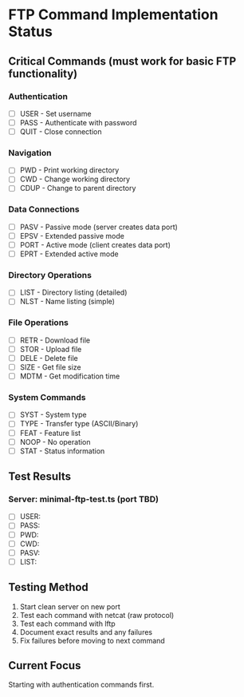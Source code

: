# FTP Command Implementation Status

## Critical Commands (must work for basic FTP functionality)

### Authentication
- [ ] USER - Set username  
- [ ] PASS - Authenticate with password
- [ ] QUIT - Close connection

### Navigation  
- [ ] PWD - Print working directory
- [ ] CWD - Change working directory
- [ ] CDUP - Change to parent directory

### Data Connections
- [ ] PASV - Passive mode (server creates data port)
- [ ] EPSV - Extended passive mode  
- [ ] PORT - Active mode (client creates data port)
- [ ] EPRT - Extended active mode

### Directory Operations
- [ ] LIST - Directory listing (detailed)
- [ ] NLST - Name listing (simple)

### File Operations  
- [ ] RETR - Download file
- [ ] STOR - Upload file
- [ ] DELE - Delete file
- [ ] SIZE - Get file size
- [ ] MDTM - Get modification time

### System Commands
- [ ] SYST - System type
- [ ] TYPE - Transfer type (ASCII/Binary)
- [ ] FEAT - Feature list
- [ ] NOOP - No operation
- [ ] STAT - Status information

## Test Results

### Server: minimal-ftp-test.ts (port TBD)
- [ ] USER: 
- [ ] PASS:
- [ ] PWD:
- [ ] CWD:
- [ ] PASV:
- [ ] LIST:

## Testing Method

1. Start clean server on new port
2. Test each command with netcat (raw protocol)
3. Test each command with lftp
4. Document exact results and any failures
5. Fix failures before moving to next command

## Current Focus

Starting with authentication commands first.